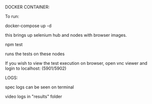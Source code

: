 DOCKER CONTAINER:

To run:

docker-compose up -d

this brings up selenium hub and nodes with browser images.

npm test

runs the tests on these nodes

If you wish to view the test execution on browser, open vnc viewer and login to localhost: (5901/5902)

LOGS:

spec logs can be seen on terminal

video logs in "results" folder
